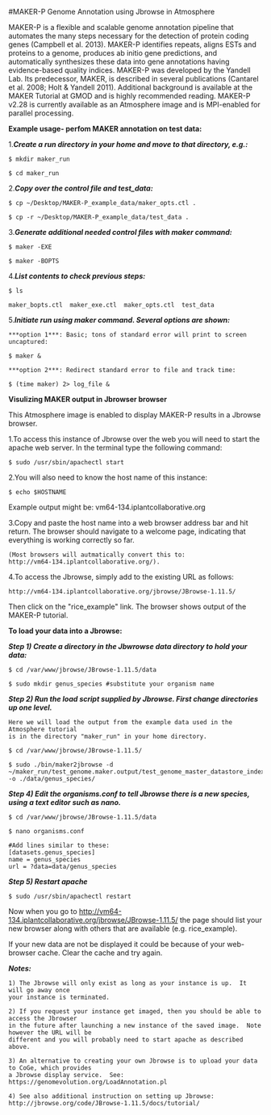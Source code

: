#MAKER-P Genome Annotation using Jbrowse in Atmosphere

MAKER-P is a flexible and scalable genome annotation pipeline that automates the many steps necessary for the detection of protein coding genes (Campbell et al. 2013).  MAKER-P identifies repeats, aligns ESTs and proteins to a genome, produces ab initio gene predictions, and automatically synthesizes these data into gene annotations having evidence-based quality indices.  MAKER-P was developed by the Yandell Lab.  Its predecessor, MAKER, is described in several publications (Cantarel et al. 2008; Holt & Yandell 2011).  Additional background is available at the MAKER Tutorial at GMOD and is highly recommended reading.  MAKER-P v2.28 is currently available as an Atmosphere image and is MPI-enabled for parallel processing.

**Example usage- perfom MAKER annotation on test data:**

1.***Create a run directory in your home and move to that directory, e.g.:***

	$ mkdir maker_run

	$ cd maker_run

2.***Copy over the control file and test_data:***

	$ cp ~/Desktop/MAKER-P_example_data/maker_opts.ctl .
  
  	$ cp -r ~/Desktop/MAKER-P_example_data/test_data .

3.***Generate additional needed control files with maker command:***

	$ maker -EXE

	$ maker -BOPTS

4.***List contents to check previous steps:***

	$ ls

	maker_bopts.ctl  maker_exe.ctl  maker_opts.ctl  test_data

5.***Initiate run using maker command. Several options are shown:***

	***option 1***: Basic; tons of standard error will print to screen uncaptured:

	$ maker &

	***option 2***: Redirect standard error to file and track time:

	$ (time maker) 2> log_file &



**Visulizing MAKER output in Jbrowser browser**

This Atmosphere image is enabled to display MAKER-P results in a Jbrowse browser.




1.To access this instance of Jbrowse over the web you will need to start the 
apache web server.  In the terminal type the following command:

	$ sudo /usr/sbin/apachectl start

2.You will also need to know the host name of this instance:

	$ echo $HOSTNAME

Example output might be:
	vm64-134.iplantcollaborative.org

3.Copy and paste the host name into a web browser address bar and hit return.
The browser should navigate to a welcome page, indicating that everything is
working correctly so far.  

	(Most browsers will autmatically convert this to:
	http://vm64-134.iplantcollaborative.org/).

4.To access the Jbrowse, simply add to the existing URL as follows:

	http://vm64-134.iplantcollaborative.org/jbrowse/JBrowse-1.11.5/

Then click on the "rice_example" link.  The browser shows output of the MAKER-P tutorial. 

**To load your data into a Jbrowse:**

***Step 1) Create a directory in the Jbwrowse data directory to hold your data:***

	$ cd /var/www/jbrowse/JBrowse-1.11.5/data
	
	$ sudo mkdir genus_species #substitute your organism name

***Step 2) Run the load script supplied by Jbrowse. First change directories up one level.***

	Here we will load the output from the example data used in the Atmosphere tutorial 
	is in the directory "maker_run" in your home directory.
	
	$ cd /var/www/jbrowse/JBrowse-1.11.5/
	
	$ sudo ./bin/maker2jbrowse -d ~/maker_run/test_genome.maker.output/test_genome_master_datastore_index.log -o ./data/genus_species/

***Step 4) Edit the organisms.conf to tell Jbrowse there is a new species, using a text editor such as nano.***

	$ cd /var/www/jbrowse/JBrowse-1.11.5/data
	
	$ nano organisms.conf
	
	#Add lines similar to these:
	[datasets.genus_species]
	name = genus_species	
	url = ?data=data/genus_species
	
***Step 5) Restart apache***

	$ sudo /usr/sbin/apachectl restart

Now when you go to http://vm64-134.iplantcollaborative.org/jbrowse/JBrowse-1.11.5/ the page should list your new
browser along with others that are available (e.g. rice_example).

If your new data are not be displayed it could be because of your web-browser cache.  Clear the cache
and try again.

***Notes:***

	1) The Jbrowse will only exist as long as your instance is up.  It will go away once
	your instance is terminated.  
	
	2) If you request your instance get imaged, then you should be able to access the Jbrowser
	in the future after launching a new instance of the saved image.  Note however the URL will be
	different and you will probably need to start apache as described above.
	
	3) An alternative to creating your own Jbrowse is to upload your data to CoGe, which provides
	a Jbrowse display service.  See: https://genomevolution.org/LoadAnnotation.pl
	
	4) See also additional instruction on setting up Jbrowse: http://jbrowse.org/code/JBrowse-1.11.5/docs/tutorial/
